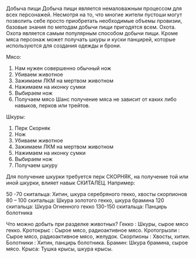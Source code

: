 Добыча пищи
Добыча пищи является немаловажным процессом для всех персонажей. Несмотря на то, что многие жители пустоши могут позволить себе просто приобретать необходимые объемы провизии, базовые знания по методам добычи пищи пригодятся всем.
Охота.
Охота является самым популярным способом добычи пищи. Кроме мяса персонаж может получать шкуры и куски панцирей, которые используются для создания одежды и брони.

Мясо:
1) Нам нужен совершенно обычный нож
2) Убиваем животное
3) Зажимаем ЛКМ на мертвом животном
4) Нажимаем на иконку сумки
5) Выбираем нож
6) Получаем мясо
Шанс получение мяса не зависит от каких либо навыков, перков или трейтов.

Шкуры:
1) Перк Скорняк
2) Нож
3) Убиваем животное
4) Зажимаем ЛКМ на мертвом животном
5) Нажимаем на иконку сумки
6) Выбираем нож
7) Получаем шкуру

Для получение шкурки требуется перк СКОРНЯК, на получение той или иной шкурки, влияет навык СКИТАЛЕЦ. Например:

50 -70 скитальца: Хитин, шкура серебряного гекко, хвосты скорпионов
80 – 100 скитальца: Шкура золотого гекко, шкура брамина
120 скитальца: Шкура Огненного гекко
130-150 скитальца: Панцирь болотника

Что можно добыть при разделке животных?
Гекко : Шкуры, сырое мясо гекко.
Кротокрыс : Сырое мясо, радиоактивное мясо.
Кротогрызли : Сырое мясо, радиоактивное мясо, желудок.
Скорпионы : Хвосты, хитин.
Болотники : Хитин, панцирь болотника.
Брамин: Шкура брамина, сырое мясо.
Крыса: Тушка крысы, шкура крысы.

